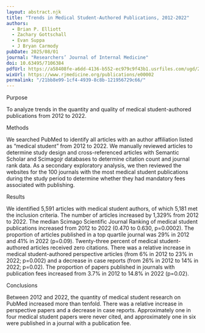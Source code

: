 ```yaml
---
layout: abstract.njk
title: "Trends in Medical Student-Authored Publications, 2012-2022"
authors:
  - Brian P. Elliott
  - Zachary Gottschall
  - Evan Suppa
  - J Bryan Carmody
pubDate: 2025/08/01
journal: "Researchers’ Journal of Internal Medicine"
doi: 10.63495/7106384
pdfUrl: https://a58408fe-a6dd-4136-b552-ec979c9f43b1.usrfiles.com/ugd/205b66_fef75936d6ee46ea85fcf289963f3f68.pdf
wixUrl: https://www.rjmedicine.org/publications/e00002
permalink: "/21bb8e99-1cf4-4939-8c8b-121956729c66/"
---
```


Purpose

To analyze trends in the quantity and quality of medical student-authored publications from 2012 to 2022.

Methods

We searched PubMed to identify all articles with an author affiliation listed as “medical student” from 2012 to 2022. We manually reviewed articles to determine study design and cross-referenced articles with Semantic Scholar and Scimagojr databases to determine citation count and journal rank data. As a secondary exploratory analysis, we then reviewed the websites for the 100 journals with the most medical student publications during the study period to determine whether they had mandatory fees associated with publishing.

Results

We identified 5,591 articles with medical student authors, of which 5,181 met the inclusion criteria. The number of articles increased by 1,329% from 2012 to 2022. The median Scimago Scientific Journal Ranking of medical student publications increased from 2012 to 2022 (0.470 to 0.630, p=0.0002). The proportion of articles published in a top quartile journal was 29% in 2012 and 41% in 2022 (p=0.09). Twenty-three percent of medical student-authored articles received zero citations. There was a relative increase in medical student-authored perspective articles (from 6% in 2012 to 23% in 2022; p=0.002) and a decrease in case reports (from 26% in 2012 to 14% in 2022; p=0.02). The proportion of papers published in journals with publication fees increased from 3.7% in 2012 to 14.8% in 2022 (p=0.02).

Conclusions

Between 2012 and 2022, the quantity of medical student research on PubMed increased more than tenfold. There was a relative increase in perspective papers and a decrease in case reports. Approximately one in four medical student papers were never cited, and approximately one in six were published in a journal with a publication fee.
